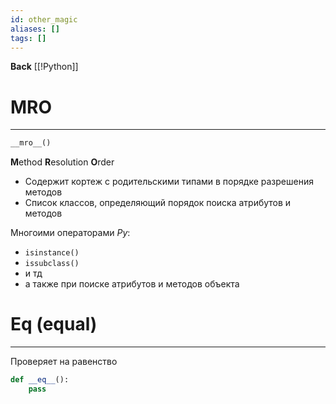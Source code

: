 ```yaml
---
id: other_magic
aliases: []
tags: []
---
```

**Back**
    [[!Python]]

# MRO
---
```python
__mro__()
```

**M**ethod **R**esolution **O**rder
- Содержит кортеж с родительскими типами в порядке разрешения методов
- Список классов, определяющий порядок поиска атрибутов и методов

Многоими операторами *Py*:
- `isinstance()`
- `issubclass()`
- и тд
- а также при поиске атрибутов и методов объекта



# Eq (equal)
---
Проверяет на равенство
```python
def __eq__():
    pass
```

